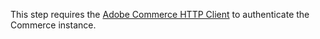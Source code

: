 <InlineAlert variant="info" slots="text"/>

This step requires the [Adobe Commerce HTTP Client](./connect.md#connect-to-adobe-commerce) to authenticate the Commerce instance.
